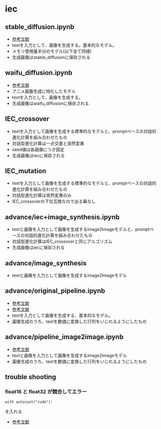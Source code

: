 # iec
## stable_diffusion.ipynb
- [参考文献](https://huggingface.co/CompVis/stable-diffusion-v1-4)
- textを入力として、画像を生成する。基本的なモデル。
- メモリ使用量半分のモデル(以下全て同様)
- 生成画像はstable_diffusionに保存される
## waifu_diffusion.ipynb
- [参考文献](https://huggingface.co/hakurei/waifu-diffusion)
- アニメ画像生成に特化したモデル
- textを入力として、画像を生成する。
- 生成画像はwaifu_diffusionに保存される
## IEC_crossover
- textを入力として画像を生成する標準的なモデルと、promptベースの対話的進化計算を組み合わせたもの
- 対話型進化計算は一点交差と突然変異
- seed値は各画像につき固定
- 生成画像はiecに保存される
## IEC_mutation
- textを入力として画像を生成する標準的なモデルと、promptベースの対話的進化計算を組み合わせたもの
- 対話型進化計算は突然変異のみ
- IEC_crossoverの下位互換なので出る幕なし
## advance/iec+image_synthesis.ipynb
- textと画像を入力として画像を生成するimage2imageモデルと、promptベースの対話的進化計算を組み合わせたもの
- 対話型進化計算はIEC_crossoverと同じアルゴリズム
- 生成画像はiecに保存される
## advance/image_synthesis
- textと画像を入力として画像を生成するimage2imageモデル
## advance/original_pipeline.ipynb
- [参考文献](https://torch.classcat.com/2022/10/11/huggingface-diffusers-0-4-notebook-stable-diffusion/)
- [参考文献](https://huggingface.co/blog/stable_diffusion)
- textを入力として画像を生成する、基本的なモデル。
- 画像生成のうち、textを数値に変換した行列をいじれるようにしたもの
## advance/pipeline_image2image.ipynb
- [参考文献](https://towardsdatascience.com/stable-diffusion-using-hugging-face-variations-of-stable-diffusion-56fd2ab7a265)
- textと画像を入力として画像を生成するimage2imageモデル
- 画像生成のうち、textを数値に変換した行列をいじれるようにしたもの
## trouble shooting
### float16 と float32 が競合してエラー
```
with autocast("cuda"):
```
を入れる  
- [参考文献](https://td2sk.hatenablog.com/entry/2022/08/24/001630)
